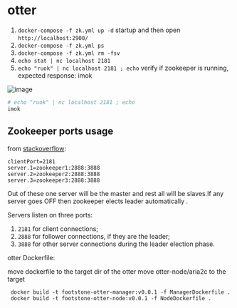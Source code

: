 # otter

1. `docker-compose -f zk.yml up -d` startup and then open `http://localhost:2900/`
2. `docker-compose -f zk.yml ps`
3. `docker-compose -f zk.yml rm -fsv`
4. `echo stat | nc localhost 2181`
5. `echo "ruok" | nc localhost 2181 ; echo`  verify if zookeeper is running, expected response: imok

![image](https://user-images.githubusercontent.com/1940588/78862319-ac5aad80-7a69-11ea-911c-134e7e1c9b02.png)

```bash
# echo "ruok" | nc localhost 2181 ; echo
imok
```

## Zookeeper ports usage

from [stackoverflow](https://stackoverflow.com/a/18186224):

```properties
clientPort=2181
server.1=zookeeper1:2888:3888
server.2=zookeeper2:2888:3888
server.3=zookeeper3:2888:3888
```

Out of these one server will be the master and rest all will be slaves.If any server goes OFF then zookeeper elects leader automatically .

Servers listen on three ports:

1. `2181` for client connections;
2. `2888` for follower connections, if they are the leader;
3. `3888` for other server connections during the leader election phase.

otter Dockerfile:

move dockerfile to the target dir of the otter 
move otter-node/aria2c to the target 
```
 docker build -t footstone-otter-manager:v0.0.1 -f ManagerDockerfile .
 docker build -t footstone-otter-node:v0.0.1 -f NodeDockerfile .
```
